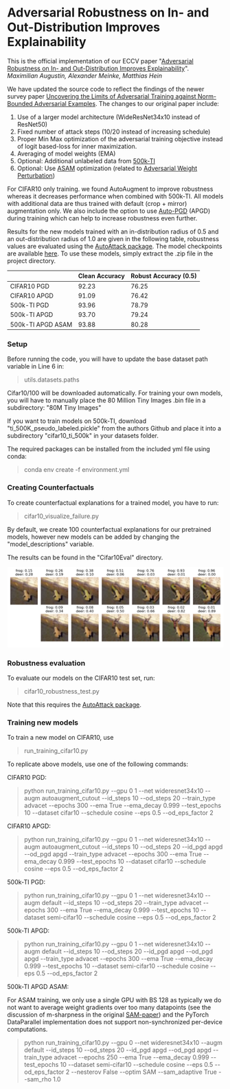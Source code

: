 # Adversarial Robustness on In- and Out-Distribution Improves Explainability

This is the official implementation of our ECCV paper "[Adversarial Robustness on In- and Out-Distribution Improves Explainability](https://arxiv.org/abs/2003.09461)".  
*Maximilian Augustin, Alexander Meinke, Matthias Hein*

We have updated the source code to reflect the findings of the newer survey paper [Uncovering the Limits of Adversarial Training against Norm-Bounded Adversarial Examples](https://arxiv.org/abs/2010.03593).
The changes to our original paper include:
1. Use of a larger model architecture (WideResNet34x10 instead of ResNet50)
2. Fixed number of attack steps (10/20 instead of increasing schedule)
3. Proper Min Max optimization of the adversarial training objective instead of logit based-loss for inner maximization.
4. Averaging of model weights (EMA)
5. Optional: Additional unlabeled data from [500k-TI](https://arxiv.org/abs/1905.13736)
6. Optional: Use [ASAM](https://arxiv.org/abs/2102.11600) optimization (related to [Adversarial Weight Perturbation](https://arxiv.org/abs/2004.05884))

For CIFAR10 only training. we found AutoAugment to improve
robustness whereas it decreases performance when combined with 500k-TI. All models with additional data
are thus trained with default (crop + mirror) augmentation only.
We also include the option to use [Auto-PGD](https://arxiv.org/abs/2003.01690) (APGD) during training which can help to increase robustness even further.

Results for the new models trained with an in-distribution radius of 0.5 and an out-distribution radius of 1.0 are given in the following table, robustness values are evaluated using the [AutoAttack package](https://github.com/fra31/auto-attack).
The model checkpoints are available [here](https://drive.google.com/file/d/1qxHvb3DoVEtbFy0r1Lz6dp0qUa-_NrtI/view?usp=sharing).
To use these models, simply extract the .zip file in the project directory.

|       | Clean Accuracy | Robust Accuracy (0.5) |
|--------------|----------------|-----------------------|
| CIFAR10 PGD  | 92.23          | 76.25                 |
| CIFAR10 APGD | 91.09          | 76.42                 |
| 500k-TI PGD  | 93.96          | 78.79                 | 
| 500k-TI APGD | 93.70          | 79.24                 |
| 500k-TI APGD ASAM | 93.88          | 80.28                 |


### Setup
Before running the code, you will have to update the base dataset path variable in Line 6 in:

> utils.datasets.paths

Cifar10/100 will be downloaded automatically. For training your own models, you will have to manually place the 80 Million Tiny Images .bin file in a subdirectory:
"80M Tiny Images" 

If you want to train models on 500k-TI, download "ti_500K_pseudo_labeled.pickle" from the authors Github and place it into a subdirectory "cifar10_ti_500k"
in your datasets folder. 

The required packages can be installed from the included yml file using conda:

> conda env create -f environment.yml


### Creating Counterfactuals
To create counterfactual explanations for a trained model, you have to run:

> cifar10_visualize_failure.py

By default, we create 100 counterfactual explanations for our pretrained models, however new models can be added by 
changing the "model_descriptions" variable. 

The results can be found in the "Cifar10Eval" directory.

![Counterfactual](counterfactual.png)

### Robustness evaluation
To evaluate our models on the CIFAR10 test set, run:

> cifar10_robustness_test.py

Note that this requires the [AutoAttack package](https://github.com/fra31/auto-attack).
### Training new models
To train a new model on CIFAR10, use 

> run_training_cifar10.py

To replicate above models, use one of the following commands:

CIFAR10 PGD:

> python run_training_cifar10.py --gpu 0 1 --net wideresnet34x10 --augm autoaugment_cutout --id_steps 10 --od_steps 20 --train_type advacet --epochs 300 --ema True --ema_decay 0.999 --test_epochs 10 --dataset cifar10 --schedule cosine --eps 0.5  --od_eps_factor 2

CIFAR10 APGD:

> python run_training_cifar10.py --gpu 0 1 --net wideresnet34x10 --augm autoaugment_cutout --id_steps 10 --od_steps 20 --id_pgd apgd --od_pgd apgd --train_type advacet --epochs 300 --ema True --ema_decay 0.999 --test_epochs 10 --dataset cifar10 --schedule cosine --eps 0.5  --od_eps_factor 2

500k-TI PGD:

> python run_training_cifar10.py --gpu 0 1 --net wideresnet34x10 --augm default --id_steps 10 --od_steps 20 --train_type advacet --epochs 300 --ema True --ema_decay 0.999 --test_epochs 10 --dataset semi-cifar10 --schedule cosine --eps 0.5  --od_eps_factor 2

500k-TI APGD:

> python run_training_cifar10.py --gpu 0 1 --net wideresnet34x10 --augm default --id_steps 10 --od_steps 20 --id_pgd apgd --od_pgd apgd --train_type advacet --epochs 300 --ema True --ema_decay 0.999 --test_epochs 10 --dataset semi-cifar10 --schedule cosine --eps 0.5  --od_eps_factor 2

500k-TI APGD ASAM:

For ASAM training, we only use a single GPU with BS 128 as typically we do not want to average weight gradients over too many datapoints (see the discussion of m-sharpness in the original [SAM-paper](https://arxiv.org/pdf/2010.01412.pdf))
and the PyTorch DataParallel implementation does not support non-synchronized per-device computations. 

> python run_training_cifar10.py --gpu 0 --net wideresnet34x10 --augm default --id_steps 10 --od_steps 20 --id_pgd apgd --od_pgd apgd --train_type advacet --epochs 250 --ema True --ema_decay 0.999 --test_epochs 10 --dataset semi-cifar10 --schedule cosine --eps 0.5  --od_eps_factor 2 --nesterov False --optim SAM --sam_adaptive True --sam_rho 1.0